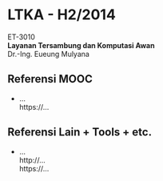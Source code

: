 LTKA - H2/2014
==============

ET-3010  
**Layanan Tersambung dan Komputasi Awan**   
Dr.-Ing. Eueung Mulyana


Referensi MOOC
--------------
- ...  
  https://...  

Referensi Lain + Tools + etc.
--------------
- ...  
  http://...  
  https://...



